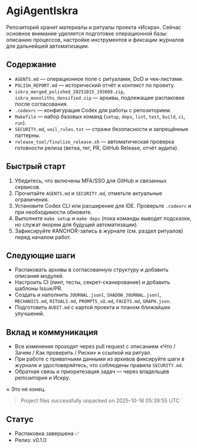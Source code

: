 # AgiAgentIskra

Репозиторий хранит материалы и ритуалы проекта «Искра». Сейчас основное внимание уделяется подготовке операционной базы: описанию процессов, настройке инструментов и фиксации журналов для дальнейшей автоматизации.

## Содержание
- `AGENTS.md` — операционное поле с ритуалами, DoD и чек-листами.
- `POLISH_REPORT.md` — исторический отчёт и контекст по проекту.
- `iskra_merged_polished_20251015_193609.zip`, `iskra_monoliths_densified.zip` — архивы, подлежащие распаковке после согласования.
- `.codexrc` — конфигурация Codex для работы с репозиторием.
- `Makefile` — набор базовых команд (`setup`, `deps`, `lint`, `test`, `build`, `ci`, `run`).
- `SECURITY.md`, `veil_rules.txt` — стражи безопасности и запрещённые паттерны.
- `release_tool/finalize_release.sh` — автоматическая проверка готовности релиза (ветка, тег, PR, GitHub Release, отчёт аудита).

## Быстрый старт
1. Убедитесь, что включены MFA/SSO для GitHub и связанных сервисов.
2. Прочитайте `AGENTS.md` и `SECURITY.md`, отметьте актуальные ограничения.
3. Установите Codex CLI или расширение для IDE. Проверьте `.codexrc` и при необходимости обновите.
4. Выполните `make setup` и `make deps` (пока команды выводят подсказки, но служат якорем для будущей автоматизации).
5. Зафиксируйте #ANCHOR-запись в журнале (см. раздел ритуалов) перед началом работ.

## Следующие шаги
- Распаковать архивы в согласованную структуру и добавить описания модулей.
- Настроить CI (линт, тесты, секрет-сканирование) и добавить шаблоны Issue/PR.
- Создать и наполнить `JOURNAL.jsonl`, `SHADOW_JOURNAL.jsonl`, `MECHANICS.md`, `RITUALS.md`, `PROMPTS_vΩ.md`, `FACETS.md`, `GRAPH.json`.
- Подготовить `AUDIT.md` с картой проекта и планом ближайших улучшений.

## Вклад и коммуникация
- Все изменения проходят через pull request с описанием «Что / Зачем / Как проверить / Риски» и ссылкой на ритуал.
- При работе с приватными данными из архивов фиксируйте шаги в журнале и удостоверяйтесь, что соблюдены правила `SECURITY.md`.
- Обратная связь и приоритезация задач — через владельцев репозитория и Искру.

≈ Это не конец.

> Project files successfully unpacked on 2025-10-16 05:39:55 UTC


## Статус
- Распаковка завершена ✅
- Релиз: v0.1.0
